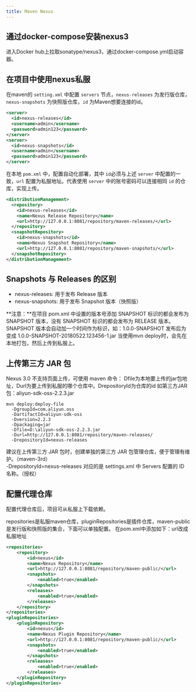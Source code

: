 ```yaml
---
title: Maven Nexus
---
```


## 通过docker-compose安装nexus3  
进入Docker hub上拉取sonatype/nexus3，通过docker-compose.yml启动容器。  

## 在项目中使用nexus私服
在maven的 `setting.xml` 中配置 `servers` 节点，`nexus-releases` 为发行版仓库，`nexus-snapshots` 为快照版仓库，`id` 为Maven想要连接的id。
```xml
<server>  
  <id>nexus-releases</id>  
  <username>admin</username>  
  <password>admin123</password>  
</server>  
<server>  
  <id>nexus-snapshots</id>  
  <username>admin</username>  
  <password>admin123</password>  
</server>
```

在本地 `pom.xml` 中，配置自动化部署，其中 `id`必须与上述 `server` 中配置的一致，`url` 配置为私服地址。代表使用 `server` 中的账号密码可以连接相同 `id` 的仓库，实现上传。 
```xml
<distributionManagement>   
  <repository>  
    <id>nexus-releases</id>  
    <name>Nexus Release Repository</name>  
    <url>http://127.0.0.1:8081/repository/maven-releases/</url>  
  </repository>  
  <snapshotRepository>  
    <id>nexus-snapshots</id>  
    <name>Nexus Snapshot Repository</name>  
    <url>http://127.0.0.1:8081/repository/maven-snapshots/</url>  
  </snapshotRepository>  
</distributionManagement>
``` 

## Snapshots 与 Releases 的区别
- nexus-releases: 用于发布 Release 版本  
- nexus-snapshots: 用于发布 Snapshot 版本（快照版）  

**注意：**在项目 pom.xml 中设置的版本号添加 SNAPSHOT 标识的都会发布为 SNAPSHOT 版本，没有 SNAPSHOT 标识的都会发布为 RELEASE 版本。
SNAPSHOT 版本会自动加一个时间作为标识，如：1.0.0-SNAPSHOT 发布后为变成 1.0.0-SNAPSHOT-20180522.123456-1.jar
当使用mvn deploy时，会先在本地打包，然后上传到私服上。

## 上传第三方 JAR 包

Nexus 3.0 不支持页面上传，可使用 maven 命令：  Dfile为本地要上传的jar包地址，Durl为要上传到私服的哪个仓库中。DrepositoryId为仓库的id
如第三方JAR包：aliyun-sdk-oss-2.2.3.jar

``` 
mvn deploy:deploy-file 
  -DgroupId=com.aliyun.oss 
  -DartifactId=aliyun-sdk-oss 
  -Dversion=2.2.3 
  -Dpackaging=jar 
  -Dfile=D:\aliyun-sdk-oss-2.2.3.jar 
  -Durl=http://127.0.0.1:8081/repository/maven-releases/ 
  -DrepositoryId=nexus-releases
```

  建议在上传第三方 JAR 包时，创建单独的第三方 JAR 包管理仓库，便于管理有维护。（maven-3rd）  
  -DrepositoryId=nexus-releases 对应的是 settings.xml 中 Servers 配置的 ID 名称。（授权）
  
## 配置代理仓库

配置代理仓库后，项目可从私服上下载依赖。

repositories是私服maven仓库，pluginRepositories是插件仓库，maven-public是发行版和快照版的集合，下面可以单独配置。  在pom.xml中添加如下：url改成私服地址

``` xml
<repositories>  
    <repository>  
        <id>nexus</id>  
        <name>Nexus Repository</name>  
        <url>http://127.0.0.1:8081/repository/maven-public/</url>  
        <snapshots>  
            <enabled>true</enabled>  
        </snapshots>  
        <releases>  
            <enabled>true</enabled>  
        </releases>  
    </repository>  
</repositories>  
<pluginRepositories>  
    <pluginRepository>  
        <id>nexus</id>  
        <name>Nexus Plugin Repository</name>  
        <url>http://127.0.0.1:8081/repository/maven-public/</url>  
        <snapshots>  
            <enabled>true</enabled>  
        </snapshots>  
        <releases>  
            <enabled>true</enabled>  
        </releases>  
    </pluginRepository>  
</pluginRepositories>
``` 